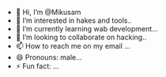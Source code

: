- 👋 Hi, I’m @Mikusam
- 👀 I’m interested in hakes and tools..
- 🌱 I’m currently learning wab development...
- 💞️ I’m looking to collaborate on hacking..
- 📫 How to reach me on my email ...
- 😄 Pronouns: male...
- ⚡ Fun fact: ...

<!---
Mikusam/Mikusam is a ✨ special ✨ repository because its `README.md` (this file) appears on your GitHub profile.
You can click the Preview link to take a look at your changes.
--->
